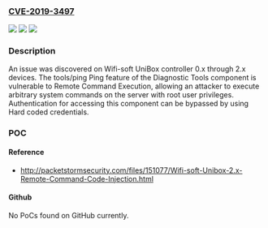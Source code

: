 ### [CVE-2019-3497](https://cve.mitre.org/cgi-bin/cvename.cgi?name=CVE-2019-3497)
![](https://img.shields.io/static/v1?label=Product&message=n%2Fa&color=blue)
![](https://img.shields.io/static/v1?label=Version&message=n%2Fa&color=blue)
![](https://img.shields.io/static/v1?label=Vulnerability&message=n%2Fa&color=brighgreen)

### Description

An issue was discovered on Wifi-soft UniBox controller 0.x through 2.x devices. The tools/ping Ping feature of the Diagnostic Tools component is vulnerable to Remote Command Execution, allowing an attacker to execute arbitrary system commands on the server with root user privileges. Authentication for accessing this component can be bypassed by using Hard coded credentials.

### POC

#### Reference
- http://packetstormsecurity.com/files/151077/Wifi-soft-Unibox-2.x-Remote-Command-Code-Injection.html

#### Github
No PoCs found on GitHub currently.

